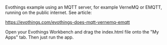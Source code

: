 Evothings example using an MQTT server, for example VerneMQ
or EMQTT, running on the public internet. See article:

https://evothings.com/evothings-does-mqtt-vernemq-emqtt

Open your Evothings Workbench and drag the index.html file
onto the "My Apps" tab. Then just run the app.
